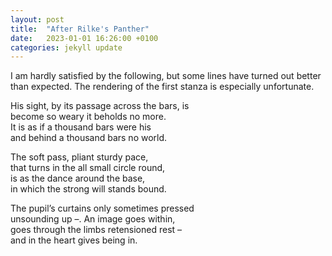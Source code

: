 ```yaml
---
layout: post
title:  "After Rilke's Panther"
date:   2023-01-01 16:26:00 +0100
categories: jekyll update
---
```

I am hardly satisfied by the following, but some lines have turned out better than expected. The rendering of the first stanza is especially unfortunate.     

His sight, by its passage across the bars, is <br>
become so weary it beholds no more. <br>
It is as if a thousand bars were his <br>
and behind a thousand bars no world. <br>

The soft pass, pliant sturdy pace, <br>
that turns in the all small circle round, <br>
is as the dance around the base, <br>
in which the strong will stands bound. <br>

The pupil’s curtains only sometimes pressed <br>
unsounding up –. An image goes within, <br>
goes through the limbs retensioned rest – <br>
and in the heart gives being in. <br>
